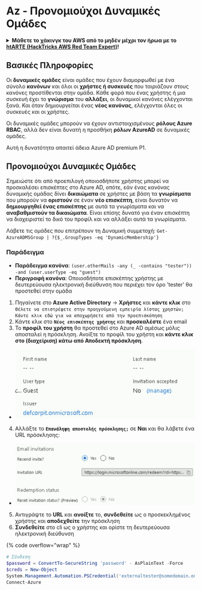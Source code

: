 # Az - Προνομιούχοι Δυναμικές Ομάδες

<details>

<summary><strong>Μάθετε το χάκινγκ του AWS από το μηδέν μέχρι τον ήρωα με το</strong> <a href="https://training.hacktricks.xyz/courses/arte"><strong>htARTE (HackTricks AWS Red Team Expert)</strong></a><strong>!</strong></summary>

Άλλοι τρόποι για να υποστηρίξετε το HackTricks:

* Εάν θέλετε να δείτε την **εταιρεία σας να διαφημίζεται στο HackTricks** ή να **κατεβάσετε το HackTricks σε μορφή PDF**, ελέγξτε τα [**ΣΧΕΔΙΑ ΣΥΝΔΡΟΜΗΣ**](https://github.com/sponsors/carlospolop)!
* Αποκτήστε το [**επίσημο PEASS & HackTricks swag**](https://peass.creator-spring.com)
* Ανακαλύψτε [**την Οικογένεια PEASS**](https://opensea.io/collection/the-peass-family), τη συλλογή μας από αποκλειστικά [**NFTs**](https://opensea.io/collection/the-peass-family)
* **Εγγραφείτε** στην 💬 [**ομάδα Discord**](https://discord.gg/hRep4RUj7f) ή στην [**ομάδα telegram**](https://t.me/peass) ή **ακολουθήστε** μας στο **Twitter** 🐦 [**@hacktricks_live**](https://twitter.com/hacktricks_live)**.**
* **Μοιραστείτε τα χάκινγκ κόλπα σας υποβάλλοντας PRs** στα αποθετήρια [**HackTricks**](https://github.com/carlospolop/hacktricks) και [**HackTricks Cloud**](https://github.com/carlospolop/hacktricks-cloud) στο GitHub.

</details>

## Βασικές Πληροφορίες

Οι **δυναμικές ομάδες** είναι ομάδες που έχουν διαμορφωθεί με ένα σύνολο **κανόνων** και όλοι οι **χρήστες ή συσκευές** που ταιριάζουν στους κανόνες προστίθενται στην ομάδα. Κάθε φορά που ένας χρήστης ή μια συσκευή έχει το **γνώρισμα** του **αλλάξει**, οι δυναμικοί κανόνες ελέγχονται ξανά. Και όταν δημιουργείται ένας **νέος κανόνας**, ελέγχονται όλες οι συσκευές και οι χρήστες.

Οι δυναμικές ομάδες μπορούν να έχουν αντιστοιχισμένους **ρόλους Azure RBAC**, αλλά δεν είναι δυνατή η προσθήκη **ρόλων AzureAD** σε δυναμικές ομάδες.

Αυτή η δυνατότητα απαιτεί άδεια Azure AD premium P1.

## Προνομιούχοι Δυναμικές Ομάδες

Σημειώστε ότι από προεπιλογή οποιοσδήποτε χρήστης μπορεί να προσκαλέσει επισκέπτες στο Azure AD, οπότε, εάν ένας κανόνας δυναμικής ομάδας δίνει **δικαιώματα** σε χρήστες με βάση τα **γνωρίσματα** που μπορούν να **οριστούν** σε έναν **νέο επισκέπτη**, είναι δυνατόν να **δημιουργηθεί ένας επισκέπτης** με αυτά τα γνωρίσματα και να **αναβαθμιστούν τα δικαιώματα**. Είναι επίσης δυνατό για έναν επισκέπτη να διαχειριστεί το δικό του προφίλ και να αλλάξει αυτά τα γνωρίσματα.

Λάβετε τις ομάδες που επιτρέπουν τη Δυναμική συμμετοχή: `Get-AzureADMSGroup | ?{$_.GroupTypes -eq 'DynamicMembership'}`

### Παράδειγμα

* **Παράδειγμα κανόνα**: `(user.otherMails -any (_ -contains "tester")) -and (user.userType -eq "guest")`
* **Περιγραφή κανόνα**: Οποιοσδήποτε επισκέπτης χρήστης με δευτερεύουσα ηλεκτρονική διεύθυνση που περιέχει τον όρο 'tester' θα προστεθεί στην ομάδα

1. Πηγαίνετε στο **Azure Active Directory** -> **Χρήστες** και **κάντε κλικ** στο `Θέλετε να επιστρέψετε στην προηγούμενη εμπειρία λίστας χρηστών; Κάντε κλικ εδώ για να αποχωρήσετε από την προεπισκόπηση`
2. Κάντε κλικ στο **`Νέος επισκέπτης χρήστης`** και **προσκαλέστε** ένα email
3. Το **προφίλ του χρήστη** θα προστεθεί στο Azure AD αμέσως μόλις αποσταλεί η πρόσκληση. Ανοίξτε το προφίλ του χρήστη και **κάντε κλικ στο (διαχείριση) κάτω από Αποδεκτή πρόσκληση**.
* ![](<../../../.gitbook/assets/image (87) (1).png>)
4. Αλλάξτε το **`Επανάληψη αποστολής πρόσκλησης;`** σε **Ναι** και θα λάβετε ένα URL πρόσκλησης:
* ![](<../../../.gitbook/assets/image (11) (1) (2) (1).png>)
5. Αντιγράψτε το **URL** και **ανοίξτε** το, **συνδεθείτε** ως ο προσκεκλημένος χρήστης και **αποδεχθείτε** την πρόσκληση
6. **Συνδεθείτε** στο cli ως ο χρήστης και ορίστε τη δευτερεύουσα ηλεκτρονική διεύθυνση

{% code overflow="wrap" %}
```powershell
# Σύνδεση
$password = ConvertTo-SecureString 'password' - AsPlainText -Force
$creds = New-Object
System.Management.Automation.PSCredential('externaltester@somedomain.onmicrosoft.com', $Password)
Connect-Azure
